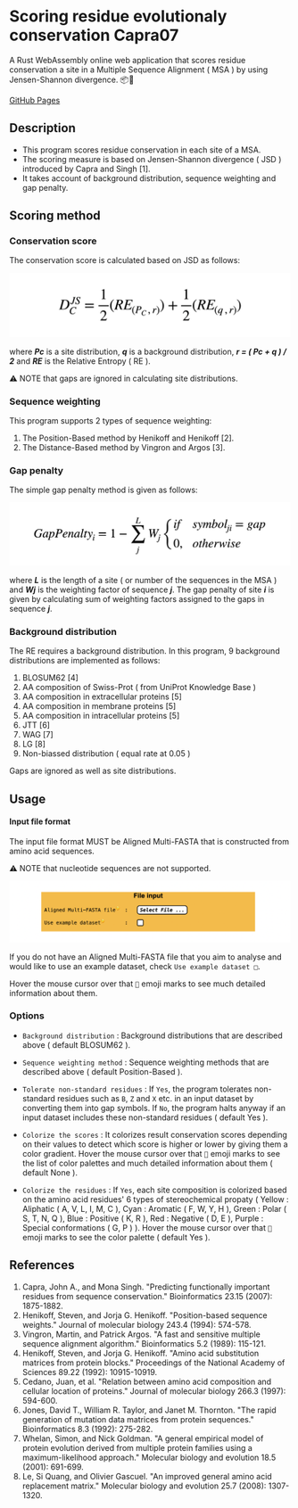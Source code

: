 # Scoring residue evolutionaly conservation Capra07 

A Rust WebAssembly online web application that scores residue conservation a site in a Multiple Sequence Alignment ( MSA ) by using Jensen-Shannon divergence. 📦🦀 

[GitHub Pages](https://shin-kinos.github.io/cons-capra07-wasm/) 

## Description 

* This program scores residue conservation in each site of a MSA. 
* The scoring measure is based on Jensen-Shannon divergence ( JSD ) introduced by Capra and Singh [1]. 
* It takes account of background distribution, sequence weighting and gap penalty. 

## Scoring method 

### Conservation score 

The conservation score is calculated based on JSD as follows: 

![readme image 1](./image/conservation_jsd.png) 

where ***Pc*** is a site distribution, ***q*** is a background distribution, ***r = ( Pc + q ) / 2*** and ***RE*** is the Relative Entropy ( RE ). 

⚠️ NOTE that gaps are ignored in calculating site distributions.

### Sequence weighting 

This program supports 2 types of sequence weighting: 

1. The Position-Based method by Henikoff and Henikoff [2].
2. The Distance-Based method by Vingron and Argos [3]. 

### Gap penalty 

The simple gap penalty method is given as follows: 

![readme image 2](./image/gap_penalty.png) 

where ***L*** is the length of a site ( or number of the sequences in the MSA ) and ***Wj*** is the weighting factor of sequence ***j***. The gap penalty of site ***i*** is given by calculating sum of weighting factors assigned to the gaps in sequence ***j***. 

### Background distribution 

The RE requires a background distribution. In this program, 9 background distributions are implemented as follows: 

1. BLOSUM62 [4] 
2. AA composition of Swiss-Prot ( from UniProt Knowledge Base ) 
3. AA composition in extracellular proteins [5]
4. AA composition in membrane proteins [5]
5. AA composition in intracellular proteins [5] 
6. JTT [6] 
7. WAG [7] 
8. LG [8] 
9. Non-biassed distribution ( equal rate at 0.05 )  

Gaps are ignored as well as site distributions. 

## Usage 

#### Input file format 

The input file format MUST be Aligned Multi-FASTA that is constructed from amino acid sequences. 

⚠️ NOTE that nucleotide sequences are not supported. 

![readme image 2](./image/input.png) 

If you do not have an Aligned Multi-FASTA file that you aim to analyse and would like to use an example dataset, check `Use example dataset □`. 

Hover the mouse cursor over that `🤔` emoji marks to see much detailed information about them. 

### Options 


* `Background distribution` : Background distributions that are described above ( default BLOSUM62 ). 

* `Sequence weighting method` : Sequence weighting methods that are described above ( default Position-Based ). 

* `Tolerate non-standard residues` : If `Yes`, the program tolerates non-standard residues such as `B`, `Z` and `X` etc. in an input dataset by converting them into gap symbols. If `No`, the program halts anyway if an input dataset includes these non-standard residues ( default Yes ).

* `Colorize the scores` : It colorizes result conservation scores depending on their values to detect which score is higher or lower by giving them a color gradient. Hover the mouse cursor over that `🤔` emoji marks to see the list of color palettes and much detailed information about them ( default None ). 

* `Colorize the residues` : If `Yes`, each site composition is colorized based on the amino acid residues' 6 types of stereochemical propaty ( Yellow : Aliphatic ( A, V, L, I, M, C ), Cyan : Aromatic ( F, W, Y, H ), Green : Polar ( S, T, N, Q ), Blue : Positive ( K, R ), Red : Negative ( D, E ), Purple : Special conformations ( G, P ) ). Hover the mouse cursor over that `🤔` emoji marks to see the color palette ( default Yes ).   

## References 
1. Capra, John A., and Mona Singh. "Predicting functionally important residues from sequence conservation." Bioinformatics 23.15 (2007): 1875-1882.
2. Henikoff, Steven, and Jorja G. Henikoff. "Position-based sequence weights." Journal of molecular biology 243.4 (1994): 574-578. 
3. Vingron, Martin, and Patrick Argos. "A fast and sensitive multiple sequence alignment algorithm." Bioinformatics 5.2 (1989): 115-121. 
4. Henikoff, Steven, and Jorja G. Henikoff. "Amino acid substitution matrices from protein blocks." Proceedings of the National Academy of Sciences 89.22 (1992): 10915-10919. 
5. Cedano, Juan, et al. "Relation between amino acid composition and cellular location of proteins." Journal of molecular biology 266.3 (1997): 594-600. 
6. Jones, David T., William R. Taylor, and Janet M. Thornton. "The rapid generation of mutation data matrices from protein sequences." Bioinformatics 8.3 (1992): 275-282. 
7. Whelan, Simon, and Nick Goldman. "A general empirical model of protein evolution derived from multiple protein families using a maximum-likelihood approach." Molecular biology and evolution 18.5 (2001): 691-699. 
8. Le, Si Quang, and Olivier Gascuel. "An improved general amino acid replacement matrix." Molecular biology and evolution 25.7 (2008): 1307-1320. 
